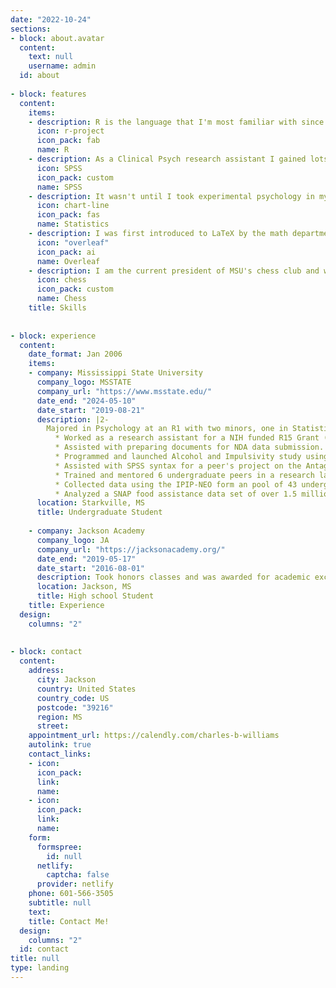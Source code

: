 ```yaml
---
date: "2022-10-24"
sections:
- block: about.avatar
  content:
    text: null
    username: admin
  id: about
  
- block: features
  content:
    items:
    - description: R is the language that I'm most familiar with since I've been using it for the past 4 years. It is also what I used to make this website using the blogdown and markdown packages! 
      icon: r-project
      icon_pack: fab
      name: R
    - description: As a Clinical Psych research assistant I gained lots of experience working with SPSS and IBM's internal language "Syntax" while working on lab projects.I have also used AMOS and Process to perform Structural Equation Modeling and Mediation.
      icon: SPSS
      icon_pack: custom
      name: SPSS
    - description: It wasn't until I took experimental psychology in my sophomore year that I decided to start taking statistics seriously. Since then I have completed my statistics minor and have taken several graduate level statistics courses. 
      icon: chart-line
      icon_pack: fas
      name: Statistics
    - description: I was first introduced to LaTeX by the math department at Mississippi State and I have been using it for all my academic writing since.
      icon: "overleaf"
      icon_pack: ai
      name: Overleaf  
    - description: I am the current president of MSU's chess club and was vp for 2 years before that. I've been in charge of promoting the club, securing funding, and organizing events. Since starting, we've increase attendance from ~8 per meeting to over 40 with are largest event hosting over 300.
      icon: chess
      icon_pack: custom
      name: Chess
    title: Skills
    
   
- block: experience
  content:
    date_format: Jan 2006
    items:
    - company: Mississippi State University
      company_logo: MSSTATE
      company_url: "https://www.msstate.edu/"
      date_end: "2024-05-10"
      date_start: "2019-08-21"
      description: |2-
        Majored in Psychology at an R1 with two minors, one in Statistics and the other in Cognitive Science.
          * Worked as a research assistant for a NIH funded R15 Grant (Emotion Regulation Study) in a Clinical personality research lab
          * Assisted with preparing documents for NDA data submission.
          * Programmed and launched Alcohol and Impulsivity study using E-Prime, Qualtrics, Cloud Research, and Amazon Turk for researchers
          * Assisted with SPSS syntax for a peer's project on the Antagonistic Triad and Risky Sexual Behaviors
          * Trained and mentored 6 undergraduate peers in a research lab. 
          * Collected data using the IPIP-NEO form an pool of 43 undergraduate students.
          * Analyzed a SNAP food assistance data set of over 1.5 million observations for anomalies
      location: Starkville, MS
      title: Undergraduate Student
      
    - company: Jackson Academy
      company_logo: JA
      company_url: "https://jacksonacademy.org/"
      date_end: "2019-05-17"
      date_start: "2016-08-01"
      description: Took honors classes and was awarded for academic excellence in the fields of Psychology and Sociology
      location: Jackson, MS
      title: High school Student
    title: Experience
  design:
    columns: "2"
    
  
- block: contact
  content:
    address:
      city: Jackson
      country: United States
      country_code: US
      postcode: "39216"
      region: MS
      street: 
    appointment_url: https://calendly.com/charles-b-williams
    autolink: true
    contact_links:
    - icon: 
      icon_pack: 
      link: 
      name: 
    - icon:
      icon_pack: 
      link: 
      name: 
    form:
      formspree:
        id: null
      netlify:
        captcha: false
      provider: netlify
    phone: 601-566-3505
    subtitle: null
    text: 
    title: Contact Me!
  design:
    columns: "2"
  id: contact
title: null
type: landing
---
```

